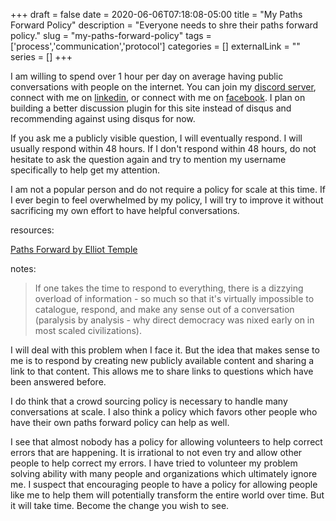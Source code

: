 +++ 
draft = false
date = 2020-06-06T07:18:08-05:00
title = "My Paths Forward Policy"
description = "Everyone needs to shre their paths forward policy."
slug = "my-paths-forward-policy" 
tags = ['process','communication','protocol']
categories = []
externalLink = ""
series = []
+++

I am willing to spend over 1 hour per day on average having public conversations with people on the internet.  You can join my [discord server](https://discord.gg/5XhBA8K), connect with me on [linkedin](https://www.linkedin.com/in/herolfg/), or connect with me on [facebook](https://www.facebook.com/herolfgdotcom).  I plan on building a better discussion plugin for this site instead of disqus and recommending against using disqus for now.

If you ask me a publicly visible question, I will eventually respond.  I will usually respond within 48 hours.  If I don't respond within 48 hours, do not hesitate to ask the question again and try to mention my username specifically to help get my attention.

I am not a popular person and do not require a policy for scale at this time.  If I ever begin to feel overwhelmed by my policy, I will try to improve it without sacrificing my own effort to have helpful conversations.

resources:

[Paths Forward by Elliot Temple](http://fallibleideas.com/paths-forward)

notes:

> If one takes the time to respond to everything, there is a dizzying overload of information - so much so that it's virtually impossible to catalogue, respond, and make any sense out of a conversation (paralysis by analysis - why direct democracy was nixed early on in most scaled civilizations).

I will deal with this problem when I face it.  But the idea that makes sense to me is to respond by creating new publicly available content and sharing a link to that content.  This allows me to share links to questions which have been answered before.

I do think that a crowd sourcing policy is necessary to handle many conversations at scale.  I also think a policy which favors other people who have their own paths forward policy can help as well.

I see that almost nobody has a policy for allowing volunteers to help correct errors that are happening.  It is irrational to not even try and allow other people to help correct my errors.  I have tried to volunteer my problem solving ability with many people and organizations which ultimately ignore me.  I suspect that encouraging people to have a policy for allowing people like me to help them will potentially transform the entire world over time.  But it will take time.  Become the change you wish to see.

